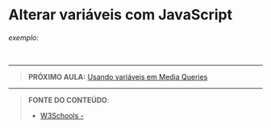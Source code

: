 # Alterar variáveis com JavaScript





###### exemplo:

``` css
```





***

> **PRÓXIMO AULA:** [Usando variáveis em Media Queries](../24.4-variaveis-em-media-queries)

***


> **FONTE DO CONTEÚDO**:
>
> - [W3Schools - ]()
